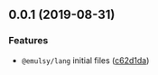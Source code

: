 ## 0.0.1 (2019-08-31)


### Features

* `@emulsy/lang` initial files ([c62d1da](https://github.com/gavar/emulsy/commit/c62d1da))
